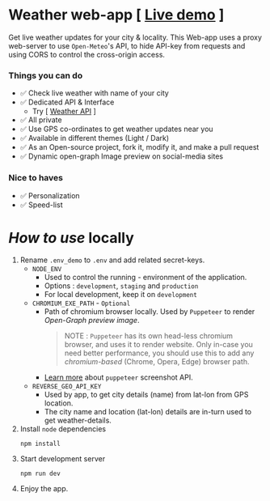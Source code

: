 # Weather web-app [ [Live demo](http://weather-app.itsyeshu.me) ]
Get live weather updates for your city & locality.
This Web-app uses a proxy web-server to use `Open-Meteo`'s API, to hide API-key from requests and using CORS to control the cross-origin access.

### Things you can do
* ✅ Check live weather with name of your city
* ✅ Dedicated API & Interface
    - Try [ [Weather API](http://weather-app.itsyeshu.me/api-docs) ]
* ✅ All private
* ✅ Use GPS co-ordinates to get weather updates near you
* ✅ Available in different themes (Light / Dark)
* ✅ As an Open-source project, fork it, modify it, and make a pull request
* ✅ Dynamic open-graph Image preview on social-media sites

### Nice to haves
* ✅ Personalization
* ✅ Speed-list

# *How to use* locally
1. Rename `.env_demo` to `.env` and add related secret-keys.
    - `NODE_ENV`
        - Used to control the running - environment of the application.
        - Options : `development`, `staging` and `production`
        - For local development, keep it on `development`
   - `CHROMIUM_EXE_PATH` - `Optional`
       - Path of chromium browser locally. Used by `Puppeteer` to render *Open-Graph preview image*.
           > NOTE :
           > `Puppeteer` has its own head-less chromium browser, and uses it to render website.
           > Only in-case you need better performance, you should use this to add any *chromium-based* (Chrome, Opera, Edge) browser path.
       - [Learn more](https://pptr.dev/api/puppeteer.page.screencast) about `puppeteer` screenshot API.
    - `REVERSE_GEO_API_KEY`
        - Used by app, to get city details (name) from lat-lon from GPS location.
        - The city name and location (lat-lon) details are in-turn used to get weather-details.
3. Install `node` dependencies
    ```
    npm install
    ```
4. Start development server
    ```
    npm run dev
    ```
5. Enjoy the app.
